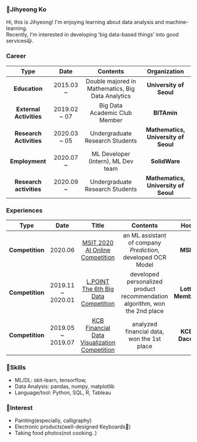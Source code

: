 ### 👋Jihyeong Ko
Hi, this is Jihyeong! I'm enjoying learning about data analysis and machine-learning.  
Recently, I'm interested in developing 'big data-based things' into good services😃.

### Career

| **Type** | **Date** | **Contents** | **Organization** |
|:--------:|:--------:|:--------:|:--------:|
| **Education** | 2015.03 ~  | Double majored in Mathematics, Big Data Analytics | **University of Seoul** |
| **External Activities** | 2019.02 ~ 07 | Big Data Academic Club Member | **BITAmin** |
| **Research Activities** | 2020.03 ~ 05 | Undergraduate Research Students | **Mathematics, University of Seoul** |
| **Employment** | 2020.07 ~  | ML Developer (Intern), ML Dev team | **SolidWare** |
| **Research activities** | 2020.09 ~ | Undergraduate Research Students | **Mathematics, University of Seoul** |

### Experiences
| **Type** | **Date** | **Title** |**Contents** | **Host** |
|:--------:|:--------:|:--------:|:--------:|:--------:|
| **Competition** | 2020.06 | [MSIT 2020 AI Online Competition](http://aifactory.space/aichallenge/)  | an ML assistant of company *Prediction*, developed OCR Model | **MSIT** |
| **Competition** | 2019.11 ~ 2020.01 | [L.POINT The 6th Big Data Competition](https://competition.lpoint.com/front/Guideline.tran) | developed personalized product recommendation algorithm, won the 2nd place  | **Lotte Members** |
| **Competition** | 2019.05 ~ 2019.07 | [KCB Financial Data Visualization Competition](https://dacon.io/competitions/official/82407/overview) | analyzed financial data, won the 1st place | **KCB, Dacon** |

### 🤖Skills
* ML/DL: skit-learn, tensorflow, 
* Data Analysis: pandas, numpy, matplotlib
* Language/tool: Python, SQL, R, Tableau

### 🎨Interest
* Painting(especially, calligraphy)
* Electronic products(well-designed Keyboards🙉)
* Taking food photos(not cooking..)
<!--
**iloveslowfood/iloveslowfood** is a ✨ _special_ ✨ repository because its `README.md` (this file) appears on your GitHub profile.

Here are some ideas to get you started:

- 🔭 I’m currently working on ...
- 🌱 I’m currently learning ...
- 👯 I’m looking to collaborate on ...
- 🤔 I’m looking for help with ...
- 💬 Ask me about ...
- 📫 How to reach me: ...
- 😄 Pronouns: ...
- ⚡ Fun fact: ...
-->
